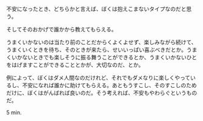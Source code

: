 不安になったとき、どちらかと言えば、ぼくは抱えこまないタイプなのだと思う。

そしてそのおかげで誰かから教えてもらえる。

うまくいかないのは当たり前のことだからくよくよせず、楽しみながら続けて、うまくいくときを待ち、そのときが来たら、せいいっぱい喜ぶべきだとか。うまくいかないときでも楽しそうに振る舞うことができるとか、うまくいかないひとをはげますことができることとかが、大切なのだ、とか。

例によって、ぼくはダメ人間なのだけれど、それでもダメなりに楽しくやっているし、不安になれば誰かに助けてもらえる。あともうすこし、そのすこしのためだけに、ぼくはがんばれば良いのだ。そう考えれば、不安もやわらぐというものだ。

5 min.
